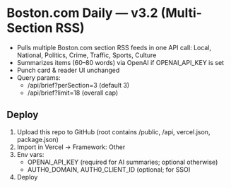 # Boston.com Daily — v3.2 (Multi-Section RSS)
- Pulls multiple Boston.com section RSS feeds in one API call:
  Local, National, Politics, Crime, Traffic, Sports, Culture
- Summarizes items (60–80 words) via OpenAI if OPENAI_API_KEY is set
- Punch card & reader UI unchanged
- Query params:
  - /api/brief?perSection=3 (default 3)
  - /api/brief?limit=18 (overall cap)

## Deploy
1) Upload this repo to GitHub (root contains /public, /api, vercel.json, package.json)
2) Import in Vercel → Framework: Other
3) Env vars:
   - OPENAI_API_KEY (required for AI summaries; optional otherwise)
   - AUTH0_DOMAIN, AUTH0_CLIENT_ID (optional; for SSO)
4) Deploy
